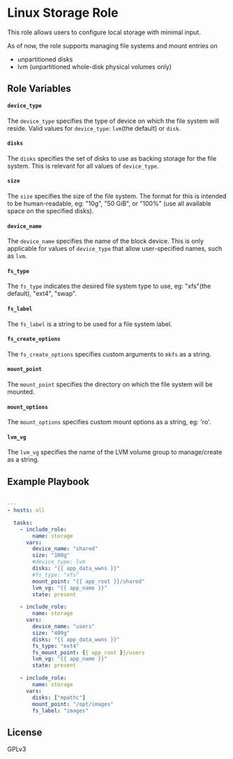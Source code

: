 Linux Storage Role
==================

This role allows users to configure local storage with minimal input.

As of now, the role supports managing file systems and mount entries on
- unpartitioned disks
- lvm (unpartitioned whole-disk physical volumes only)


Role Variables
--------------

#### `device_type`
The `device_type` specifies the type of device on which the file system will reside.
Valid values for `device_type`: `lvm`(the default) or `disk`.

#### `disks`
The `disks` specifies the set of disks to use as backing storage for the file system.
This is relevant for all values of `device_type`.

#### `size`
The `size` specifies the size of the file system. The format for this is intended to
be human-readable, eg: "10g", "50 GiB", or "100%" (use all available space on the
specified disks).

#### `device_name`
The `device_name` specifies the name of the block device. This is only applicable
for values of `device_type` that allow user-specified names, such as `lvm`.

#### `fs_type`
The `fs_type` indicates the desired file system type to use, eg: "xfs"(the default),
"ext4", "swap".

#### `fs_label`
The `fs_label` is a string to be used for a file system label.

#### `fs_create_options`
The `fs_create_options` specifies custom arguments to `mkfs` as a string.

#### `mount_point`
The `mount_point` specifies the directory on which the file system will be mounted.

#### `mount_options`
The `mount_options` specifies custom mount options as a string, eg: 'ro'.

#### `lvm_vg`
The `lvm_vg` specifies the name of the LVM volume group to manage/create as a
string.


Example Playbook
----------------

```yaml

---
- hosts: all

  tasks:
    - include_role:
        name: storage
      vars:
        device_name: "shared"
        size: "100g"
        #device_type: lvm
        disks: "{{ app_data_wwns }}"
        #fs_type: "xfs"
        mount_point: "{{ app_root }}/shared"
        lvm_vg: "{{ app_name }}"
        state: present

    - include_role:
        name: storage
      vars:
        device_name: "users"
        size: "400g"
        disks: "{{ app_data_wwns }}"
        fs_type: "ext4"
        fs_mount_point: {{ app_root }}/users
        lvm_vg: "{{ app_name }}"
        state: present

    - include_role:
        name: storage
      vars:
        disks: ["mpathc"]
        mount_point: "/opt/images"
        fs_label: "images"
```


License
-------

GPLv3
